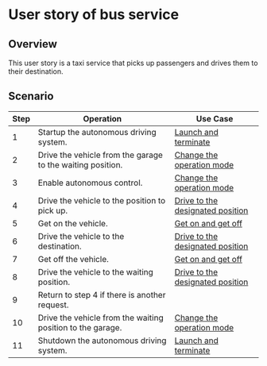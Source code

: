 # User story of bus service

## Overview

This user story is a taxi service that picks up passengers and drives them to their destination.

## Scenario

| Step | Operation                                                  | Use Case                                                         |
| ---- | ---------------------------------------------------------- | ---------------------------------------------------------------- |
| 1    | Startup the autonomous driving system.                     | [Launch and terminate](launch-terminate.md)                      |
| 2    | Drive the vehicle from the garage to the waiting position. | [Change the operation mode](change-operation-mode.md)            |
| 3    | Enable autonomous control.                                 | [Change the operation mode](change-operation-mode.md)            |
| 4    | Drive the vehicle to the position to pick up.              | [Drive to the designated position](drive-designated-position.md) |
| 5    | Get on the vehicle.                                        | [Get on and get off](get-on-off.md)                              |
| 6    | Drive the vehicle to the destination.                      | [Drive to the designated position](drive-designated-position.md) |
| 7    | Get off the vehicle.                                       | [Get on and get off](get-on-off.md)                              |
| 8    | Drive the vehicle to the waiting position.                 | [Drive to the designated position](drive-designated-position.md) |
| 9    | Return to step 4 if there is another request.              |                                                                  |
| 10   | Drive the vehicle from the waiting position to the garage. | [Change the operation mode](change-operation-mode.md)            |
| 11   | Shutdown the autonomous driving system.                    | [Launch and terminate](launch-terminate.md)                      |
